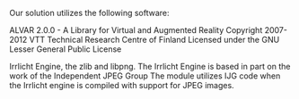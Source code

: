 Our solution utilizes the following software:

ALVAR 2.0.0 - A Library for Virtual and Augmented Reality
Copyright 2007-2012 VTT Technical Research Centre of Finland
Licensed under the GNU Lesser General Public License

Irrlicht Engine, the zlib and libpng. 
The Irrlicht Engine is based in part on the work of the Independent JPEG Group
The module utilizes IJG code when the Irrlicht engine is compiled with support for JPEG images. 


